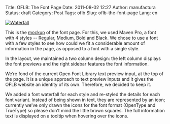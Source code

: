 Title: OFLB: The Font Page
Date: 2011-08-02 12:27
Author: manufactura
Status: draft
Category: Post
Tags: oflb
Slug: oflb-the-font-page
Lang: en

[![Waterfall]({filename}/media/waterfall-e1312288005155.png "Waterfall")](http://manufacturaindependente.com/oflb/20110802-fontpage/)

This is the
[mockup](http://manufacturaindependente.com/oflb/20110802-fontpage/) of
the font page. For this, we used Maven Pro, a font with 4 styles --
Regular, Medium, Bold and Black. We chose to use a font with a few
styles to see how could we fit a considerable amount of information in
the page, as opposed to a font with a single style.

In the layout, we maintained a two column design: the left column
displays the font previews and the right sidebar features the font
information.

We’re fond of the current Open Font Library text preview input, at the
top of the page. It is a unique approach to text preview inputs and it
gives the OFLB website an identity of its own. Therefore, we decided to
keep it.

We added a font waterfall for each style and re-styled the details for
each font variant. Instead of being shown in text, they are represented
by an icon; currently we’ve only drawn the icons for the font format
(OpenType and TrueType) so please don’t mind the little brown squares.
The full information text is displayed on a tooltip when hovering over
the icons.

